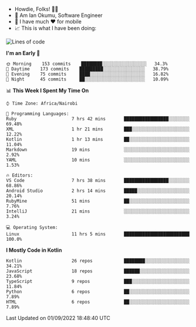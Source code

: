 
* Howdie, Folks! 👋🤓
* 🤪 Am Ian Okumu, Software Engineer
* 📱 I have much ❤️ for mobile
* 📈 This is what I have been doing:
  
<!-- <a href="https://otsembo.github.io/OtsemboPortfolio/" style="margin-right:.5%; margin-top=.5%;">
  <img align="center" src="https://github-readme-stats.vercel.app/api/top-langs/?username=otsembo&layout=compact" />
</a> -->

<!--START_SECTION:waka-->
![Lines of code](https://img.shields.io/badge/From%20Hello%20World%20I%27ve%20Written-698%20Thousand%20lines%20of%20code-blue)

**I'm an Early 🐤** 

```text
🌞 Morning    153 commits    ████████░░░░░░░░░░░░░░░░░   34.3% 
🌆 Daytime    173 commits    █████████░░░░░░░░░░░░░░░░   38.79% 
🌃 Evening    75 commits     ████░░░░░░░░░░░░░░░░░░░░░   16.82% 
🌙 Night      45 commits     ██░░░░░░░░░░░░░░░░░░░░░░░   10.09%

```


📊 **This Week I Spent My Time On** 

```text
⌚︎ Time Zone: Africa/Nairobi

💬 Programming Languages: 
Ruby                     7 hrs 42 mins       █████████████████░░░░░░░░   69.48% 
XML                      1 hr 21 mins        ███░░░░░░░░░░░░░░░░░░░░░░   12.22% 
Kotlin                   1 hr 13 mins        ██░░░░░░░░░░░░░░░░░░░░░░░   11.04% 
Markdown                 19 mins             ░░░░░░░░░░░░░░░░░░░░░░░░░   2.92% 
YAML                     10 mins             ░░░░░░░░░░░░░░░░░░░░░░░░░   1.53%

🔥 Editors: 
VS Code                  7 hrs 38 mins       █████████████████░░░░░░░░   68.86% 
Android Studio           2 hrs 14 mins       █████░░░░░░░░░░░░░░░░░░░░   20.14% 
RubyMine                 51 mins             ██░░░░░░░░░░░░░░░░░░░░░░░   7.76% 
IntelliJ                 21 mins             ░░░░░░░░░░░░░░░░░░░░░░░░░   3.24%

💻 Operating System: 
Linux                    11 hrs 5 mins       █████████████████████████   100.0%

```

**I Mostly Code in Kotlin** 

```text
Kotlin                   26 repos            ████████░░░░░░░░░░░░░░░░░   34.21% 
JavaScript               18 repos            ██████░░░░░░░░░░░░░░░░░░░   23.68% 
TypeScript               9 repos             ███░░░░░░░░░░░░░░░░░░░░░░   11.84% 
Python                   6 repos             ██░░░░░░░░░░░░░░░░░░░░░░░   7.89% 
HTML                     6 repos             ██░░░░░░░░░░░░░░░░░░░░░░░   7.89%

```



 Last Updated on 01/09/2022 18:48:40 UTC
<!--END_SECTION:waka-->

<br />
<br />
<br />
<br />
<br />
  
  </div>
<!---
otsembo/otsembo is a ✨ special ✨ repository because its `README.md` (this file) appears on your GitHub profile.
You can click the Preview link to take a look at your changes.
--->

